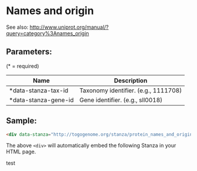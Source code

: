 Names and origin
================

See also: http://www.uniprot.org/manual/?query=category%3Anames_origin

## Parameters:

(* = required)

| Name                 | Description                          |
|----------------------|--------------------------------------|
| *data-stanza-tax-id  | Taxonomy identifier. (e.g., 1111708) |
| *data-stanza-gene-id | Gene identifier. (e.g., sll0018)     |

## Sample:

```html
<div data-stanza="http://togogenome.org/stanza/protein_names_and_origin" data-stanza-tax-id="1111708" data-stanza-gene-id="sll0018"></div>
```

The above `<div>` will automatically embed the following Stanza in your HTML page.

<div data-stanza="http://togogenome.org/stanza/protein_names_and_origin" data-stanza-tax-id="1111708" data-stanza-gene-id="sll0018"></div>

test

<div data-stanza="/protein_names_and_origin" data-stanza-tax-id="1111708" data-stanza-gene-id="sll0018"></div>
